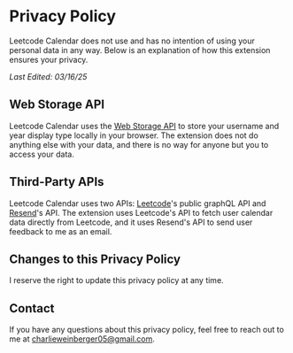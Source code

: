 # Privacy Policy

Leetcode Calendar does not use and has no intention of using your personal data in any way. Below is an explanation of how this extension ensures your privacy.

*Last Edited: 03/16/25*

## Web Storage API

Leetcode Calendar uses the [Web Storage API](https://developer.mozilla.org/en-US/docs/Web/API/Web_Storage_API) to store your username and year display type locally in your browser. The extension does not do anything else with your data, and there is no way for anyone but you to access your data.

## Third-Party APIs

Leetcode Calendar uses two APIs: [Leetcode](https://leetcode.com/)'s public graphQL API and [Resend](https://resend.com/)'s API. The extension uses Leetcode's API to fetch user calendar data directly from Leetcode, and it uses Resend's API to send user feedback to me as an email.

## Changes to this Privacy Policy

I reserve the right to update this privacy policy at any time.

## Contact

If you have any questions about this privacy policy, feel free to reach out to me at charlieweinberger05@gmail.com.